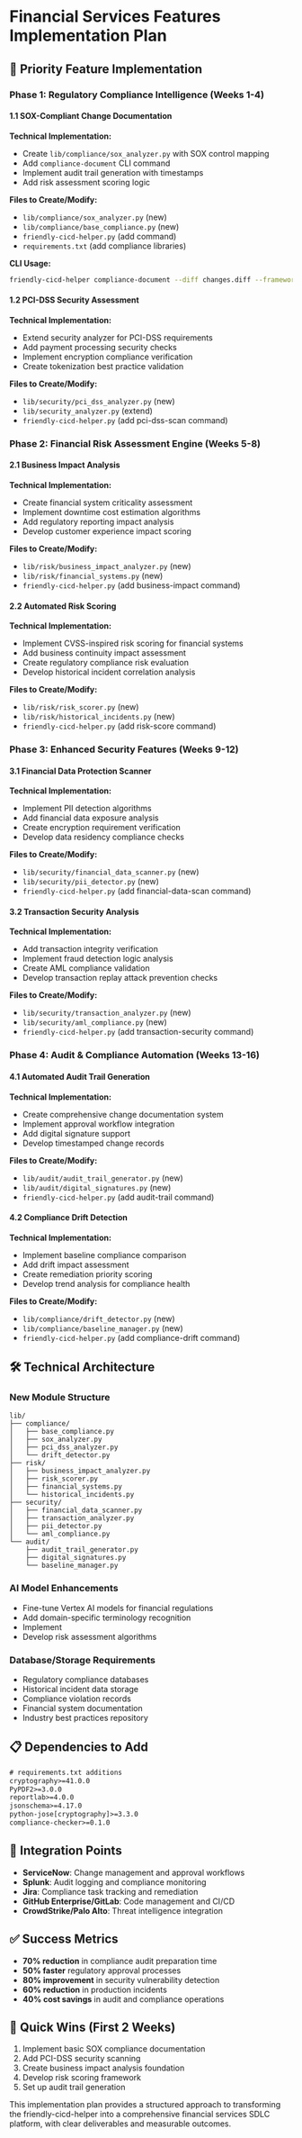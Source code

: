 # Financial Services Features Implementation Plan

## 🎯 **Priority Feature Implementation**

### **Phase 1: Regulatory Compliance Intelligence (Weeks 1-4)**

#### **1.1 SOX-Compliant Change Documentation**

**Technical Implementation:**

- Create `lib/compliance/sox_analyzer.py` with SOX control mapping
- Add `compliance-document` CLI command
- Implement audit trail generation with timestamps
- Add risk assessment scoring logic

**Files to Create/Modify:**

- `lib/compliance/sox_analyzer.py` (new)
- `lib/compliance/base_compliance.py` (new)
- `friendly-cicd-helper.py` (add command)
- `requirements.txt` (add compliance libraries)

**CLI Usage:**

```bash
friendly-cicd-helper compliance-document --diff changes.diff --framework sox --output sox-report.md
```

#### **1.2 PCI-DSS Security Assessment**

**Technical Implementation:**

- Extend security analyzer for PCI-DSS requirements
- Add payment processing security checks
- Implement encryption compliance verification
- Create tokenization best practice validation

**Files to Create/Modify:**

- `lib/security/pci_dss_analyzer.py` (new)
- `lib/security_analyzer.py` (extend)
- `friendly-cicd-helper.py` (add pci-dss-scan command)

### **Phase 2: Financial Risk Assessment Engine (Weeks 5-8)**

#### **2.1 Business Impact Analysis**

**Technical Implementation:**

- Create financial system criticality assessment
- Implement downtime cost estimation algorithms
- Add regulatory reporting impact analysis
- Develop customer experience impact scoring

**Files to Create/Modify:**

- `lib/risk/business_impact_analyzer.py` (new)
- `lib/risk/financial_systems.py` (new)
- `friendly-cicd-helper.py` (add business-impact command)

#### **2.2 Automated Risk Scoring**

**Technical Implementation:**

- Implement CVSS-inspired risk scoring for financial systems
- Add business continuity impact assessment
- Create regulatory compliance risk evaluation
- Develop historical incident correlation analysis

**Files to Create/Modify:**

- `lib/risk/risk_scorer.py` (new)
- `lib/risk/historical_incidents.py` (new)
- `friendly-cicd-helper.py` (add risk-score command)

### **Phase 3: Enhanced Security Features (Weeks 9-12)**

#### **3.1 Financial Data Protection Scanner**

**Technical Implementation:**

- Implement PII detection algorithms
- Add financial data exposure analysis
- Create encryption requirement verification
- Develop data residency compliance checks

**Files to Create/Modify:**

- `lib/security/financial_data_scanner.py` (new)
- `lib/security/pii_detector.py` (new)
- `friendly-cicd-helper.py` (add financial-data-scan command)

#### **3.2 Transaction Security Analysis**

**Technical Implementation:**

- Add transaction integrity verification
- Implement fraud detection logic analysis
- Create AML compliance validation
- Develop transaction replay attack prevention checks

**Files to Create/Modify:**

- `lib/security/transaction_analyzer.py` (new)
- `lib/security/aml_compliance.py` (new)
- `friendly-cicd-helper.py` (add transaction-security command)

### **Phase 4: Audit & Compliance Automation (Weeks 13-16)**

#### **4.1 Automated Audit Trail Generation**

**Technical Implementation:**

- Create comprehensive change documentation system
- Implement approval workflow integration
- Add digital signature support
- Develop timestamped change records

**Files to Create/Modify:**

- `lib/audit/audit_trail_generator.py` (new)
- `lib/audit/digital_signatures.py` (new)
- `friendly-cicd-helper.py` (add audit-trail command)

#### **4.2 Compliance Drift Detection**

**Technical Implementation:**

- Implement baseline compliance comparison
- Add drift impact assessment
- Create remediation priority scoring
- Develop trend analysis for compliance health

**Files to Create/Modify:**

- `lib/compliance/drift_detector.py` (new)
- `lib/compliance/baseline_manager.py` (new)
- `friendly-cicd-helper.py` (add compliance-drift command)

## 🛠 **Technical Architecture**

### **New Module Structure**

```
lib/
├── compliance/
│   ├── base_compliance.py
│   ├── sox_analyzer.py
│   ├── pci_dss_analyzer.py
│   └── drift_detector.py
├── risk/
│   ├── business_impact_analyzer.py
│   ├── risk_scorer.py
│   ├── financial_systems.py
│   └── historical_incidents.py
├── security/
│   ├── financial_data_scanner.py
│   ├── transaction_analyzer.py
│   ├── pii_detector.py
│   └── aml_compliance.py
└── audit/
    ├── audit_trail_generator.py
    ├── digital_signatures.py
    └── baseline_manager.py
```

### **AI Model Enhancements**

- Fine-tune Vertex AI models for financial regulations
- Add domain-specific terminology recognition
- Implement
- Develop risk assessment algorithms

### **Database/Storage Requirements**

- Regulatory compliance databases
- Historical incident data storage
- Compliance violation records
- Financial system documentation
- Industry best practices repository

## 📋 **Dependencies to Add**

```txt
# requirements.txt additions
cryptography>=41.0.0
PyPDF2>=3.0.0
reportlab>=4.0.0
jsonschema>=4.17.0
python-jose[cryptography]>=3.3.0
compliance-checker>=0.1.0
```

## 🔗 **Integration Points**

- **ServiceNow**: Change management and approval workflows
- **Splunk**: Audit logging and compliance monitoring
- **Jira**: Compliance task tracking and remediation
- **GitHub Enterprise/GitLab**: Code management and CI/CD
- **CrowdStrike/Palo Alto**: Threat intelligence integration

## ✅ **Success Metrics**

- **70% reduction** in compliance audit preparation time
- **50% faster** regulatory approval processes
- **80% improvement** in security vulnerability detection
- **60% reduction** in production incidents
- **40% cost savings** in audit and compliance operations

## 🚀 **Quick Wins (First 2 Weeks)**

1. Implement basic SOX compliance documentation
2. Add PCI-DSS security scanning
3. Create business impact analysis foundation
4. Develop risk scoring framework
5. Set up audit trail generation

This implementation plan provides a structured approach to transforming the friendly-cicd-helper into a comprehensive financial services SDLC platform, with clear deliverables and measurable outcomes.